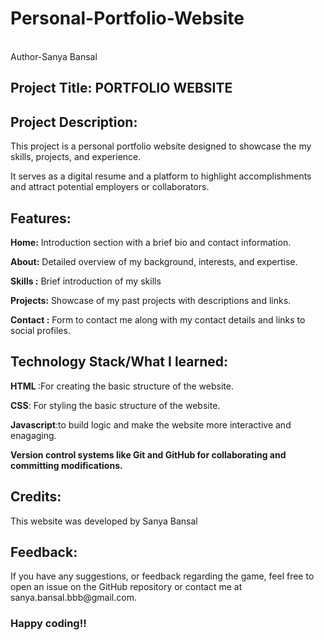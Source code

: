 # Personal-Portfolio-Website
<br>
Author-Sanya Bansal
<br>
<h2>Project Title:<b> PORTFOLIO WEBSITE</b></h2>
<h2>Project Description:</h2>
<p>This project is a personal portfolio website designed to showcase the my skills, projects, and experience.</p>
<p>It serves as a digital resume and a platform to highlight accomplishments and attract potential employers or collaborators.</p>

  <h2>Features:</h2>
  <p>       <b>Home:</b> Introduction section with a brief bio and contact information.</p>
  <p>       <b>About:</b> Detailed overview of my background, interests, and expertise.</p>
  <p>       <b>Skills :</b> Brief introduction of my skills</p>
  <p>       <b>Projects:</b> Showcase of my past projects with descriptions and links.</p>
  <p>       <b>Contact :</b> Form to contact me along with my contact details and links to social profiles.</p>

  <h2>Technology Stack/What I learned:</h2>
  <p>      <b>HTML </b>:For creating the basic structure of the website.</p>
  <p>      <b> CSS</b>: For styling the basic structure of the website.</p>
  <p>      <b> Javascript</b>:to build logic and make the website more interactive and enagaging. </p>
  <p>      <b> Version control systems like Git and GitHub for collaborating and committing modifications.</b></p>

  <h2>Credits:</h2>
           <p> This website was developed by Sanya Bansal </p> 

  <h2>Feedback:</h2>
          <p>If you have any suggestions, or feedback regarding the game, feel free to open an issue on the GitHub repository or contact me at sanya.bansal.bbb@gmail.com.</p>

  <h3>Happy coding!!</h3>

  

